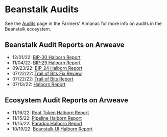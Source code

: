 # Beanstalk Audits

See the [Audits](https://docs.bean.money/almanac/protocol/audits) page in the Farmers' Almanac for more info on audits in the Beanstalk ecosystem.

## Beanstalk Audit Reports on Arweave

* 12/01/22: [BIP-30 Halborn Report](https://bean.money/11-24-22-bip-30-halborn-report)
* 11/04/22: [BIP-29 Halborn Report](https://bean.money/11-04-22-bip-29-halborn-report)
* 09/23/22: [BIP-24 Halborn Report](https://bean.money/09-23-22-bip-24-halborn-report)
* 07/22/22: [Trail of Bits Fix Review](https://bean.money/07-22-22-tob-fix-review)
* 07/22/22: [Trail of Bits Report](https://bean.money/07-22-22-tob-report)
* 07/13/22: [Halborn Report](https://bean.money/07-13-22-halborn-report)

## Ecosystem Audit Reports on Arweave

* 11/16/22: [Root Token Halborn Report](https://bean.money/11-16-22-root-token-halborn-report)
* 11/15/22: [Pipeline Halborn Report](https://bean.money/11-15-22-pipeline-halborn-report)
* 11/15/22: [Paradox Halborn Report](https://bean.money/11-15-22-paradox-halborn-report)
* 10/19/22: [Beanstalk UI Halborn Report](https://bean.money/10-19-22-beanstalk-ui-halborn-report)